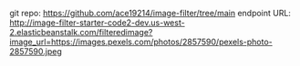 git repo: https://github.com/ace19214/image-filter/tree/main
endpoint URL: http://image-filter-starter-code2-dev.us-west-2.elasticbeanstalk.com/filteredimage?image_url=https://images.pexels.com/photos/2857590/pexels-photo-2857590.jpeg